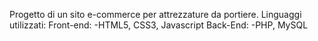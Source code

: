 Progetto di un sito e-commerce per attrezzature da portiere.
Linguaggi utilizzati:
Front-end:
-HTML5, CSS3, Javascript
Back-End:
-PHP, MySQL